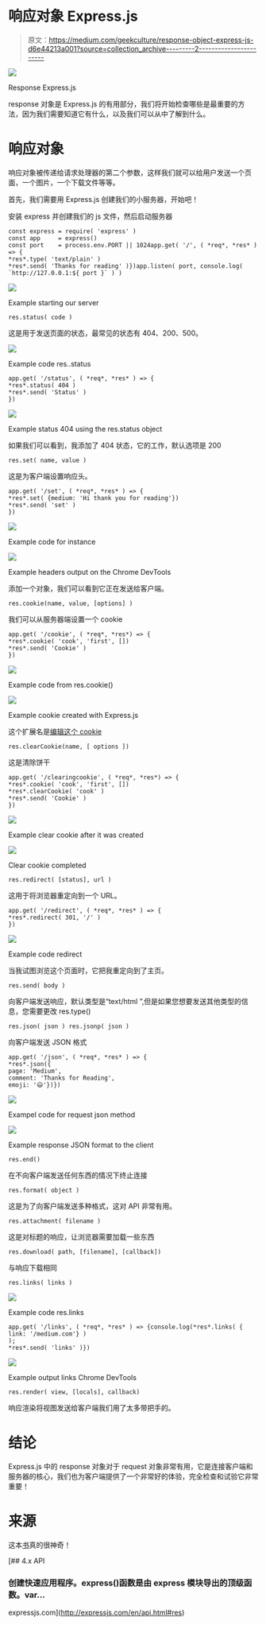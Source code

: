 # 响应对象 Express.js

> 原文：<https://medium.com/geekculture/response-object-express-js-d6e44213a001?source=collection_archive---------2----------------------->

![](img/b8af7eceb7057efef9044241731b1ce6.png)

Response Express.js

response 对象是 Express.js 的有用部分，我们将开始检查哪些是最重要的方法，因为我们需要知道它有什么，以及我们可以从中了解到什么。

# 响应对象

响应对象被传递给请求处理器的第二个参数，这样我们就可以给用户发送一个页面，一个图片，一个下载文件等等。

首先，我们需要用 Express.js 创建我们的小服务器，开始吧！

安装 express 并创建我们的 js 文件，然后启动服务器

```
const express = require( 'express' )
const app     = express()
const port    = process.env.PORT || 1024app.get( '/', ( *req*, *res* ) => {
*res*.type( 'text/plain' )
*res*.send( 'Thanks for reading' )})app.listen( port, console.log( `http://127.0.0.1:${ port }` ) )
```

![](img/fdee7660aca5c1b8c98855de8e24cfc1.png)

Example starting our server

```
res.status( code )
```

这是用于发送页面的状态，最常见的状态有 404、200、500。

![](img/6e303ebe66fb76623c00bc88f5a92430.png)

Example code res..status

```
app.get( '/status', ( *req*, *res* ) => {
*res*.status( 404 )
*res*.send( 'Status' )
})
```

![](img/78d6ee6e1133f0c0638d6e0dd29427fe.png)

Example status 404 using the res.status object

如果我们可以看到，我添加了 404 状态，它的工作，默认选项是 200

```
res.set( name, value )
```

这是为客户端设置响应头。

```
app.get( '/set', ( *req*, *res* ) => {
*res*.set( {medium: 'Hi thank you for reading'})
*res*.send( 'set' )
})
```

![](img/0050f5d8560a75c3895213797137712a.png)

Example code for instance

![](img/60c538ee4101e4a32d29db3718c1b4d6.png)

Example headers output on the Chrome DevTools

添加一个对象，我们可以看到它正在发送给客户端。

```
res.cookie(name, value, [options] )
```

我们可以从服务器端设置一个 cookie

```
app.get( '/cookie', ( *req*, *res*) => {
*res*.cookie( 'cook', 'first', [])
*res*.send( 'Cookie' )
})
```

![](img/a2861663b2b40401b27f28d923a004f7.png)

Example code from res.cookie()

![](img/e03eab57ed3b90fd6a5df0941c6eb950.png)

Example cookie created with Express.js

这个扩展名是[编辑这个 cookie](https://chrome.google.com/webstore/detail/editthiscookie/fngmhnnpilhplaeedifhccceomclgfbg)

```
res.clearCookie(name, [ options ])
```

这是清除饼干

```
app.get( '/clearingcookie', ( *req*, *res*) => {
*res*.cookie( 'cook', 'first', [])
*res*.clearCookie( 'cook' )
*res*.send( 'Cookie' )
})
```

![](img/c33ce31429c950d3329890279fffa9a8.png)

Example clear cookie after it was created

![](img/dbaa71f75e2367c43eb7bf0cf5b87b2e.png)

Clear cookie completed

```
res.redirect( [status], url )
```

这用于将浏览器重定向到一个 URL。

```
app.get( '/redirect', ( *req*, *res* ) => {
*res*.redirect( 301, '/' )
})
```

![](img/790ec200295ab9d8fcc1bb9c0155230f.png)

Example code redirect

当我试图浏览这个页面时，它把我重定向到了主页。

```
res.send( body )
```

向客户端发送响应，默认类型是“text/html ”,但是如果您想要发送其他类型的信息，您需要更改 res.type()

```
res.json( json ) res.jsonp( json )
```

向客户端发送 JSON 格式

```
app.get( '/json', ( *req*, *res* ) => {
*res*.json({
page: 'Medium',
comment: 'Thanks for Reading',
emoji: '😃'})})
```

![](img/e66f5ba726047c3d103fdbce04d16eb8.png)

Exampel code for request json method

![](img/4318299122f5771e1c227d4bcc787329.png)

Example response JSON format to the client

```
res.end()
```

在不向客户端发送任何东西的情况下终止连接

```
res.format( object )
```

这是为了向客户端发送多种格式，这对 API 非常有用。

```
res.attachment( filename )
```

这是对标题的响应，让浏览器需要加载一些东西

```
res.download( path, [filename], [callback])
```

与响应下载相同

```
res.links( links )
```

![](img/6f82c6a3ba2aeebf487cc92c39809004.png)

Example code res.links

```
app.get( '/links', ( *req*, *res* ) => {console.log(*res*.links( { link: '/medium.com'} )
);
*res*.send( 'links' )})
```

![](img/3474b7c2979779c6b7cf98782a941cb8.png)

Example output links Chrome DevTools

```
res.render( view, [locals], callback)
```

响应渲染将视图发送给客户端我们用了太多带把手的。

# **结论**

Express.js 中的 response 对象对于 request 对象非常有用，它是连接客户端和服务器的核心，我们也为客户端提供了一个非常好的体验，完全检查和试验它非常重要！

# **来源**

这本[书](https://www.amazon.com/Web-Development-Node-Express-Leveraging/dp/1492053511)真的很神奇！

[](http://expressjs.com/en/api.html#res) [## 4.x API

### 创建快速应用程序。express()函数是由 express 模块导出的顶级函数。var…

expressjs.com](http://expressjs.com/en/api.html#res)